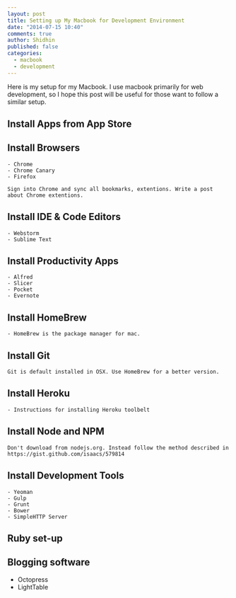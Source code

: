 ```yaml
---
layout: post
title: Setting up My Macbook for Development Environment
date: "2014-07-15 10:40"
comments: true
author: Shidhin
published: false
categories: 
  - macbook
  - development
---
```


Here is my setup for my Macbook. I use macbook primarily for web development, so I hope this post will be useful for those want to follow a similar setup.

## Install Apps from App Store

## Install Browsers
	- Chrome 
    - Chrome Canary
    - Firefox
    
    Sign into Chrome and sync all bookmarks, extentions. Write a post about Chrome extentions.
    
## Install IDE & Code Editors
	
    - Webstorm
    - Sublime Text
    
## Install Productivity Apps
	
    - Alfred
    - Slicer
    - Pocket
    - Evernote

## Install HomeBrew    

	- HomeBrew is the package manager for mac.

## Install Git

    Git is default installed in OSX. Use HomeBrew for a better version.

## Install Heroku
	- Instructions for installing Heroku toolbelt
## Install Node and NPM
	
    Don't download from nodejs.org. Instead follow the method described in https://gist.github.com/isaacs/579814
    
## Install Development Tools
	- Yeoman
    - Gulp
    - Grunt
    - Bower
    - SimpleHTTP Server
    
## Ruby set-up

## Blogging software

- Octopress
- LightTable



